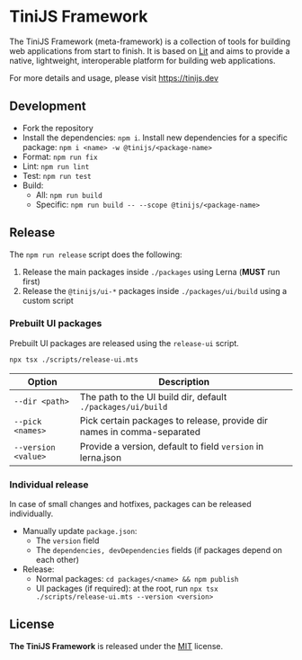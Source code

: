 # TiniJS Framework

The TiniJS Framework (meta-framework) is a collection of tools for building web applications from start to finish. It is based on [Lit](https://lit.dev) and aims to provide a native, lightweight, interoperable platform for building web applications.

For more details and usage, please visit <https://tinijs.dev>

## Development

- Fork the repository
- Install the dependencies: `npm i`. Install new dependencies for a specific package: `npm i <name> -w @tinijs/<package-name>`
- Format: `npm run fix`
- Lint: `npm run lint`
- Test: `npm run test`
- Build:
  - All: `npm run build`
  - Specific: `npm run build -- --scope @tinijs/<package-name>`

## Release

The `npm run release` script does the following:

1. Release the main packages inside `./packages` using Lerna (**MUST** run first)
2. Release the `@tinijs/ui-*` packages inside `./packages/ui/build` using a custom script

### Prebuilt UI packages

Prebuilt UI packages are released using the `release-ui` script.

```bash
npx tsx ./scripts/release-ui.mts
```

| Option              | Description                                                            |
| ------------------- | ---------------------------------------------------------------------- |
| `--dir <path>`      | The path to the UI build dir, default `./packages/ui/build`            |
| `--pick <names>`    | Pick certain packages to release, provide dir names in comma-separated |
| `--version <value>` | Provide a version, default to field `version` in lerna.json            |

### Individual release

In case of small changes and hotfixes, packages can be released individually.

- Manually update `package.json`:
  - The `version` field
  - The `dependencies, devDependencies` fields (if packages depend on each other)
- Release:
  - Normal packages: `cd packages/<name> && npm publish`
  - UI packages (if required): at the root, run `npx tsx ./scripts/release-ui.mts --version <version>`

## License

**The TiniJS Framework** is released under the [MIT](./LICENSE) license.

